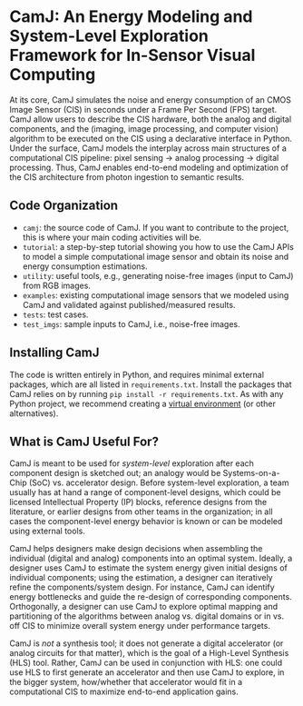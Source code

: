 # CamJ: An Energy Modeling and System-Level Exploration Framework for In-Sensor Visual Computing

At its core, CamJ simulates the noise and energy consumption of an CMOS Image Sensor (CIS) in seconds under a Frame Per Second (FPS) target.
CamJ allow users to describe the CIS hardware, both the analog and digital components, and the (imaging, image processing, and computer vision) algorithm to be executed on the CIS using a declarative interface in Python.
Under the surface, CamJ models the interplay across main structures of a computational CIS pipeline: pixel sensing → analog processing → digital processing.
Thus, CamJ enables end-to-end modeling and optimization of the CIS architecture from photon ingestion to semantic results.

## Code Organization

- `camj`: the source code of CamJ. If you want to contribute to the project, this is where your main coding activities will be.
- `tutorial`: a step-by-step tutorial showing you how to use the CamJ APIs to model a simple computational image sensor and obtain its noise and energy consumption estimations.
- `utility`: useful tools, e.g., generating noise-free images (input to CamJ) from RGB images.
- `examples`: existing computational image sensors that we modeled using CamJ and validated against published/measured results.
- `tests`: test cases.
- `test_imgs`: sample inputs to CamJ, i.e., noise-free images.

## Installing CamJ

The code is written entirely in Python, and requires minimal external packages, which are all listed in `requirements.txt`.
Install the packages that CamJ relies on by running `pip install -r requirements.txt`.
As with any Python project, we recommend creating a [virtual environment](https://docs.python.org/3/library/venv.html) (or other alternatives).

## What is CamJ Useful For?

CamJ is meant to be used for *system-level* exploration after each component design is sketched out;
an analogy would be Systems-on-a-Chip (SoC) vs. accelerator design.
Before system-level exploration, a team usually has at hand a range of component-level designs, which could be licensed Intellectual Property (IP) blocks, reference designs from the literature, or earlier designs from other teams in the organization;
in all cases the component-level energy behavior is known or can be modeled using external tools.

CamJ helps designers make design decisions when assembling the individual (digital and analog) components into an optimal system.
Ideally, a designer uses CamJ to estimate the system energy given initial designs of individual components; using the estimation, a designer can iteratively refine the components/system design.
For instance, CamJ can identify energy bottlenecks and guide the re-design of corresponding components.
Orthogonally, a designer can use CamJ to explore optimal mapping and partitioning of the algorithms between analog vs. digital domains or in vs. off CIS to minimize overall system energy under performance targets.

CamJ is *not* a synthesis tool; it does not generate a digital accelerator (or analog circuits for that matter), which is the goal of a High-Level Synthesis (HLS) tool.
Rather, CamJ can be used in conjunction with HLS: one could use HLS to first generate an accelerator and then use CamJ to explore, in the
bigger system, how/whether that accelerator would fit in a computational CIS to maximize end-to-end application gains.
